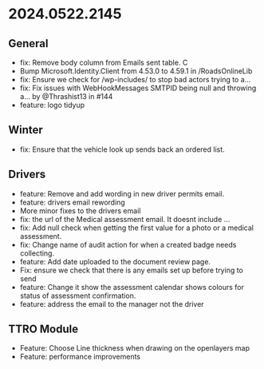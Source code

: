 # 2024.0522.2145 
## General
- fix: Remove body column from Emails sent table. C
- Bump Microsoft.Identity.Client from 4.53.0 to 4.59.1 in /RoadsOnlineLib
- fix: Ensure we check for /wp-includes/ to stop bad actors trying to a… 
- fix: Fix issues with WebHookMessages SMTPID being null and throwing a… by @Thrashist13 in #144
- feature: logo tidyup

## Winter
- fix: Ensure that the vehicle look up sends back an ordered list.

## Drivers
- feature: Remove and add wording in new driver permits email.    
- feature: drivers email rewording 
- More minor fixes to the drivers email 
- fix: the url of the Medical assessment email. It doesnt include … 
- fix: Add null check when getting the first value for a photo or a medical assessment. 
- fix: Change name of audit action for when a created badge needs collecting. 
- feature: Add date uploaded to the document review page.
- Fix: ensure we check that there is any emails set up before trying to send
- feature: Change it show the assessment calendar shows colours for status of assessment confirmation.
- feature: address the email to the manager not the driver
  
## TTRO Module
- Feature: Choose Line thickness when drawing on the openlayers map
- Feature: performance improvements 
